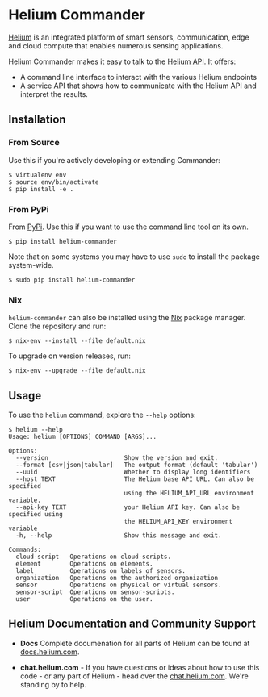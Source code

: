 # Helium Commander


[Helium](https://helium.com) is an integrated platform of smart sensors, communication, edge and cloud compute that enables numerous sensing applications.

Helium Commander makes it easy to talk to the [Helium API](https://docs.helium.com). It offers:

* A command line interface to interact with the various Helium endpoints
* A service API that shows how to communicate with the Helium API and interpret the results.

## Installation


### From Source

Use this if you're actively developing or extending Commander:

```
$ virtualenv env
$ source env/bin/activate
$ pip install -e .
```

### From PyPi

From [PyPi](https://pypi.python.org). Use this if you want to use the command line tool on its own.


```
$ pip install helium-commander
```

Note that on some systems you may have to use `sudo` to install the package system-wide.

```
$ sudo pip install helium-commander
```

### Nix

`helium-commander` can also be installed using the [Nix](https://nixos.org/nix/) package manager. Clone the repository and run:


```
$ nix-env --install --file default.nix
```

To upgrade on version releases, run:


```
$ nix-env --upgrade --file default.nix
```

## Usage

To use the `helium` command, explore the `--help` options:

```
$ helium --help
Usage: helium [OPTIONS] COMMAND [ARGS]...

Options:
  --version                     Show the version and exit.
  --format [csv|json|tabular]   The output format (default 'tabular')
  --uuid                        Whether to display long identifiers
  --host TEXT                   The Helium base API URL. Can also be specified
                                using the HELIUM_API_URL environment variable.
  --api-key TEXT                your Helium API key. Can also be specified using
                                the HELIUM_API_KEY environment variable
  -h, --help                    Show this message and exit.

Commands:
  cloud-script   Operations on cloud-scripts.
  element        Operations on elements.
  label          Operations on labels of sensors.
  organization   Operations on the authorized organization
  sensor         Operations on physical or virtual sensors.
  sensor-script  Operations on sensor-scripts.
  user           Operations on the user.
```

##  Helium Documentation and Community Support 


* **Docs** Complete documenation for all parts of Helium can be found at [docs.helium.com](https://docs.helium.com). 

* **chat.helium.com** - If you have questions or ideas about how to use this code - or any part of Helium - head over the [chat.helium.com](http://chat.helium.com). We're standing by to help. 




